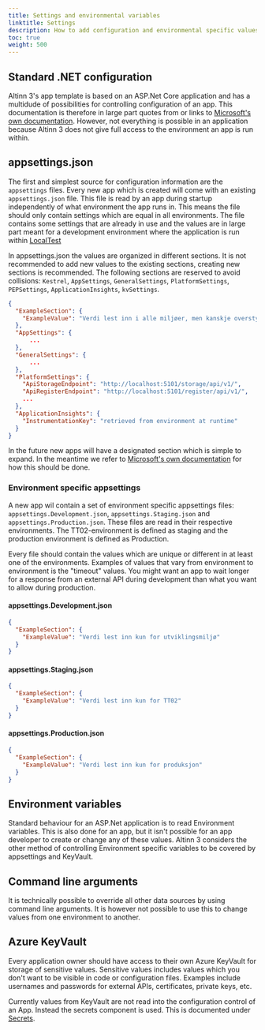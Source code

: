 ```yaml
---
title: Settings and environmental variables
linktitle: Settings
description: How to add configuration and environmental specific values so that they are available from app code.
toc: true
weight: 500
---
```


## Standard .NET configuration

Altinn 3's app template is based on an ASP.Net Core application and has a multidude of possibilities for controlling configuration of an app. This documentation is therefore in large part quotes from or links to [Microsoft's own documentation](https://docs.microsoft.com/en-us/aspnet/core/fundamentals/configuration/?view=aspnetcore-3.1). However, not everything is possible in an application because Altinn 3 does not give full access to the environment an app is run within. 

## appsettings.json

The first and simplest source for configuration information are the `appsettings` files. Every new app which is created will come with an existing `appsettings.json` file. This file is read by an app during startup independently of what environment the app runs in. This means the file should only contain settings which are equal in all environments. The file contains some settings that are already in use and the values are in large part meant for a development environment where the application is run within [LocalTest](https://github.com/Altinn/altinn-studio/blob/master/LOCALAPP.md)

In appsettings.json the values are organized in different sections. It is not recommended to add new values to the existing sections, creating new sections is recommended. The following sections are reserved to avoid collisions: `Kestrel`, `AppSettings`, `GeneralSettings`, `PlatformSettings`, `PEPSettings`, `ApplicationInsights`, `kvSettings`.

```json
{
  "ExampleSection": {
    "ExampleValue": "Verdi lest inn i alle miljøer, men kanskje overstyrt av miljøspesifikke kilder"
  },
  "AppSettings": {
      ...
  },
  "GeneralSettings": {
      ...
  },
  "PlatformSettings": {
    "ApiStorageEndpoint": "http://localhost:5101/storage/api/v1/",
    "ApiRegisterEndpoint": "http://localhost:5101/register/api/v1/",
    ...
  },
  "ApplicationInsights": {
    "InstrumentationKey": "retrieved from environment at runtime"
  }
}
```

In the future new apps will have a designated section which is simple to expand. In the meantime we refer to [Microsoft's own documentation](https://docs.microsoft.com/en-us/aspnet/core/fundamentals/configuration/options?view=aspnetcore-3.1) for how this should be done.

### Environment specific appsettings

A new app wil contain a set of environment specific appsettings files: `appsettings.Development.json`, `appsettings.Staging.json` and `appsettings.Production.json`. These files are read in their respective environments. The TT02-environment is defined as staging and the production environment is defined as Production.

Every file should contain the values which are unique or different in at least one of the environments. Examples of values that vary from environment to environment is the "timeout" values. You might want an app to wait longer for a response from an external API during development than what you want to allow during production.

#### appsettings.Development.json
```json
{
  "ExampleSection": {
    "ExampleValue": "Verdi lest inn kun for utviklingsmiljø"
  }
}
```

#### appsettings.Staging.json
```json
{
  "ExampleSection": {
    "ExampleValue": "Verdi lest inn kun for TT02"
  }
}
```

#### appsettings.Production.json
```json
{
  "ExampleSection": {
    "ExampleValue": "Verdi lest inn kun for produksjon"
  }
}
```

## Environment variables

Standard behaviour for an ASP.Net application is to read Environment variables. This is also done for an app, but it isn't possible for an app developer to create or change any of these values. Altinn 3 considers the other method of controlling Environment specific variables to be covered by appsettings and KeyVault. 

## Command line arguments

It is technically possible to override all other data sources by using command line arguments. It is however not possible to use this to change values from one environment to another.

## Azure KeyVault

Every application owner should have access to their own Azure KeyVault for storage of sensitive values. Sensitive values includes values which you don't want to be visible in code or configuration files. Examples include usernames and passwords for external APIs, certificates, private keys, etc.

Currently values from KeyVault are not read into the configuration control of an App. Instead the secrets component is used. This is documented under [Secrets](../secrets).
